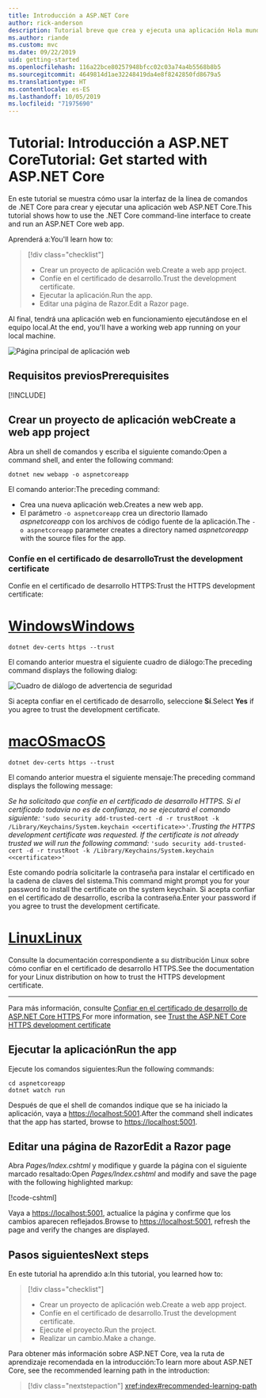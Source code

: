 ```yaml
---
title: Introducción a ASP.NET Core
author: rick-anderson
description: Tutorial breve que crea y ejecuta una aplicación Hola mundo básica mediante ASP.NET Core.
ms.author: riande
ms.custom: mvc
ms.date: 09/22/2019
uid: getting-started
ms.openlocfilehash: 116a22bce80257948bfcc02c03a74a4b5568b8b5
ms.sourcegitcommit: 4649814d1ae32248419da4e8f8242850fd8679a5
ms.translationtype: HT
ms.contentlocale: es-ES
ms.lasthandoff: 10/05/2019
ms.locfileid: "71975690"
---
```

# <a name="tutorial-get-started-with-aspnet-core"></a><span data-ttu-id="edadf-103">Tutorial: Introducción a ASP.NET Core</span><span class="sxs-lookup"><span data-stu-id="edadf-103">Tutorial: Get started with ASP.NET Core</span></span>

<span data-ttu-id="edadf-104">En este tutorial se muestra cómo usar la interfaz de la línea de comandos de .NET Core para crear y ejecutar una aplicación web ASP.NET Core.</span><span class="sxs-lookup"><span data-stu-id="edadf-104">This tutorial shows how to use the .NET Core command-line interface to create and run an ASP.NET Core web app.</span></span>

<span data-ttu-id="edadf-105">Aprenderá a:</span><span class="sxs-lookup"><span data-stu-id="edadf-105">You'll learn how to:</span></span>

> [!div class="checklist"]
> * <span data-ttu-id="edadf-106">Crear un proyecto de aplicación web.</span><span class="sxs-lookup"><span data-stu-id="edadf-106">Create a web app project.</span></span>
> * <span data-ttu-id="edadf-107">Confíe en el certificado de desarrollo.</span><span class="sxs-lookup"><span data-stu-id="edadf-107">Trust the development certificate.</span></span>
> * <span data-ttu-id="edadf-108">Ejecutar la aplicación.</span><span class="sxs-lookup"><span data-stu-id="edadf-108">Run the app.</span></span>
> * <span data-ttu-id="edadf-109">Editar una página de Razor.</span><span class="sxs-lookup"><span data-stu-id="edadf-109">Edit a Razor page.</span></span>

<span data-ttu-id="edadf-110">Al final, tendrá una aplicación web en funcionamiento ejecutándose en el equipo local.</span><span class="sxs-lookup"><span data-stu-id="edadf-110">At the end, you'll have a working web app running on your local machine.</span></span>

![Página principal de aplicación web](_static/home-page.png)

## <a name="prerequisites"></a><span data-ttu-id="edadf-112">Requisitos previos</span><span class="sxs-lookup"><span data-stu-id="edadf-112">Prerequisites</span></span>

[!INCLUDE[](~/includes/3.0-SDK.md)]

## <a name="create-a-web-app-project"></a><span data-ttu-id="edadf-113">Crear un proyecto de aplicación web</span><span class="sxs-lookup"><span data-stu-id="edadf-113">Create a web app project</span></span>

<span data-ttu-id="edadf-114">Abra un shell de comandos y escriba el siguiente comando:</span><span class="sxs-lookup"><span data-stu-id="edadf-114">Open a command shell, and enter the following command:</span></span>

```dotnetcli
dotnet new webapp -o aspnetcoreapp
```

<span data-ttu-id="edadf-115">El comando anterior:</span><span class="sxs-lookup"><span data-stu-id="edadf-115">The preceding command:</span></span>

* <span data-ttu-id="edadf-116">Crea una nueva aplicación web.</span><span class="sxs-lookup"><span data-stu-id="edadf-116">Creates a new web app.</span></span>  
* <span data-ttu-id="edadf-117">El parámetro `-o aspnetcoreapp` crea un directorio llamado *aspnetcoreapp* con los archivos de código fuente de la aplicación.</span><span class="sxs-lookup"><span data-stu-id="edadf-117">The `-o aspnetcoreapp` parameter creates a directory named *aspnetcoreapp* with the source files for the app.</span></span>

### <a name="trust-the-development-certificate"></a><span data-ttu-id="edadf-118">Confíe en el certificado de desarrollo</span><span class="sxs-lookup"><span data-stu-id="edadf-118">Trust the development certificate</span></span>

<span data-ttu-id="edadf-119">Confíe en el certificado de desarrollo HTTPS:</span><span class="sxs-lookup"><span data-stu-id="edadf-119">Trust the HTTPS development certificate:</span></span>

# <a name="windowstabwindows"></a>[<span data-ttu-id="edadf-120">Windows</span><span class="sxs-lookup"><span data-stu-id="edadf-120">Windows</span></span>](#tab/windows)

```dotnetcli
dotnet dev-certs https --trust
```

<span data-ttu-id="edadf-121">El comando anterior muestra el siguiente cuadro de diálogo:</span><span class="sxs-lookup"><span data-stu-id="edadf-121">The preceding command displays the following dialog:</span></span>

![Cuadro de diálogo de advertencia de seguridad](~/getting-started/_static/cert.png)

<span data-ttu-id="edadf-123">Si acepta confiar en el certificado de desarrollo, seleccione **Sí**.</span><span class="sxs-lookup"><span data-stu-id="edadf-123">Select **Yes** if you agree to trust the development certificate.</span></span>

# <a name="macostabmacos"></a>[<span data-ttu-id="edadf-124">macOS</span><span class="sxs-lookup"><span data-stu-id="edadf-124">macOS</span></span>](#tab/macos)

```dotnetcli
dotnet dev-certs https --trust
```

<span data-ttu-id="edadf-125">El comando anterior muestra el siguiente mensaje:</span><span class="sxs-lookup"><span data-stu-id="edadf-125">The preceding command displays the following message:</span></span>

<span data-ttu-id="edadf-126">*Se ha solicitado que confíe en el certificado de desarrollo HTTPS. Si el certificado todavía no es de confianza, no se ejecutará el comando siguiente:* `'sudo security add-trusted-cert -d -r trustRoot -k /Library/Keychains/System.keychain <<certificate>>'`.</span><span class="sxs-lookup"><span data-stu-id="edadf-126">*Trusting the HTTPS development certificate was requested. If the certificate is not already trusted we will run the following command:* `'sudo security add-trusted-cert -d -r trustRoot -k /Library/Keychains/System.keychain <<certificate>>'`</span></span>

<span data-ttu-id="edadf-127">Este comando podría solicitarle la contraseña para instalar el certificado en la cadena de claves del sistema.</span><span class="sxs-lookup"><span data-stu-id="edadf-127">This command might prompt you for your password to install the certificate on the system keychain.</span></span> <span data-ttu-id="edadf-128">Si acepta confiar en el certificado de desarrollo, escriba la contraseña.</span><span class="sxs-lookup"><span data-stu-id="edadf-128">Enter your password if you agree to trust the development certificate.</span></span>

# <a name="linuxtablinux"></a>[<span data-ttu-id="edadf-129">Linux</span><span class="sxs-lookup"><span data-stu-id="edadf-129">Linux</span></span>](#tab/linux)

<span data-ttu-id="edadf-130">Consulte la documentación correspondiente a su distribución Linux sobre cómo confiar en el certificado de desarrollo HTTPS.</span><span class="sxs-lookup"><span data-stu-id="edadf-130">See the documentation for your Linux distribution on how to trust the HTTPS development certificate.</span></span>

---

<span data-ttu-id="edadf-131">Para más información, consulte [Confiar en el certificado de desarrollo de ASP.NET Core HTTPS ](xref:security/enforcing-ssl#trust-the-aspnet-core-https-development-certificate-on-windows-and-macos)</span><span class="sxs-lookup"><span data-stu-id="edadf-131">For more information, see [Trust the ASP.NET Core HTTPS development certificate](xref:security/enforcing-ssl#trust-the-aspnet-core-https-development-certificate-on-windows-and-macos)</span></span>

## <a name="run-the-app"></a><span data-ttu-id="edadf-132">Ejecutar la aplicación</span><span class="sxs-lookup"><span data-stu-id="edadf-132">Run the app</span></span>

<span data-ttu-id="edadf-133">Ejecute los comandos siguientes:</span><span class="sxs-lookup"><span data-stu-id="edadf-133">Run the following commands:</span></span>

```dotnetcli
cd aspnetcoreapp
dotnet watch run
```

<span data-ttu-id="edadf-134">Después de que el shell de comandos indique que se ha iniciado la aplicación, vaya a [https://localhost:5001](https://localhost:5001).</span><span class="sxs-lookup"><span data-stu-id="edadf-134">After the command shell indicates that the app has started, browse to [https://localhost:5001](https://localhost:5001).</span></span>

## <a name="edit-a-razor-page"></a><span data-ttu-id="edadf-135">Editar una página de Razor</span><span class="sxs-lookup"><span data-stu-id="edadf-135">Edit a Razor page</span></span>

<span data-ttu-id="edadf-136">Abra *Pages/Index.cshtml* y modifique y guarde la página con el siguiente marcado resaltado:</span><span class="sxs-lookup"><span data-stu-id="edadf-136">Open *Pages/Index.cshtml* and modify and save the page with the following highlighted markup:</span></span>

[!code-cshtml[](sample/index.cshtml?highlight=9)]

<span data-ttu-id="edadf-137">Vaya a [https://localhost:5001](https://localhost:5001), actualice la página y confirme que los cambios aparecen reflejados.</span><span class="sxs-lookup"><span data-stu-id="edadf-137">Browse to [https://localhost:5001](https://localhost:5001), refresh the page and verify the changes are displayed.</span></span>

## <a name="next-steps"></a><span data-ttu-id="edadf-138">Pasos siguientes</span><span class="sxs-lookup"><span data-stu-id="edadf-138">Next steps</span></span>

<span data-ttu-id="edadf-139">En este tutorial ha aprendido a:</span><span class="sxs-lookup"><span data-stu-id="edadf-139">In this tutorial, you learned how to:</span></span>

> [!div class="checklist"]
> * <span data-ttu-id="edadf-140">Crear un proyecto de aplicación web.</span><span class="sxs-lookup"><span data-stu-id="edadf-140">Create a web app project.</span></span>
> * <span data-ttu-id="edadf-141">Confíe en el certificado de desarrollo.</span><span class="sxs-lookup"><span data-stu-id="edadf-141">Trust the development certificate.</span></span>
> * <span data-ttu-id="edadf-142">Ejecute el proyecto.</span><span class="sxs-lookup"><span data-stu-id="edadf-142">Run the project.</span></span>
> * <span data-ttu-id="edadf-143">Realizar un cambio.</span><span class="sxs-lookup"><span data-stu-id="edadf-143">Make a change.</span></span>

<span data-ttu-id="edadf-144">Para obtener más información sobre ASP.NET Core, vea la ruta de aprendizaje recomendada en la introducción:</span><span class="sxs-lookup"><span data-stu-id="edadf-144">To learn more about ASP.NET Core, see the recommended learning path in the introduction:</span></span>

> [!div class="nextstepaction"]
> <xref:index#recommended-learning-path>
